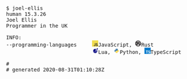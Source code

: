 <!--
**JoelEllis/JoelEllis** is a ✨ _special_ ✨ repository because its `README.md` (this file) appears on your GitHub profile.

Here are some ideas to get you started:

- 🔭 I’m currently working on ...
- 🌱 I’m currently learning ...
- 👯 I’m looking to collaborate on ...
- 🤔 I’m looking for help with ...
- 💬 Ask me about ...
- 📫 How to reach me: ...
- 😄 Pronouns: ...
- ⚡ Fun fact: ...
-->

<pre>$ joel-ellis
human 15.3.26
Joel Ellis
Programmer in the UK

INFO:
--programming-languages     <img height="17" src="https://raw.githubusercontent.com/github/explore/80688e429a7d4ef2fca1e82350fe8e3517d3494d/topics/javascript/javascript.png"/>JavaScript, <img height="17" src="https://raw.githubusercontent.com/github/explore/80688e429a7d4ef2fca1e82350fe8e3517d3494d/topics/rust/rust.png"/>Rust
                            <img height="17" src="https://raw.githubusercontent.com/github/explore/80688e429a7d4ef2fca1e82350fe8e3517d3494d/topics/lua/lua.png"/>Lua, <img height="17" src="https://raw.githubusercontent.com/github/explore/80688e429a7d4ef2fca1e82350fe8e3517d3494d/topics/python/python.png"/>Python, <img height="17" src="https://raw.githubusercontent.com/github/explore/80688e429a7d4ef2fca1e82350fe8e3517d3494d/topics/typescript/typescript.png"/>TypeScript

# 
# generated 2020-08-31T01:10:28Z</pre>